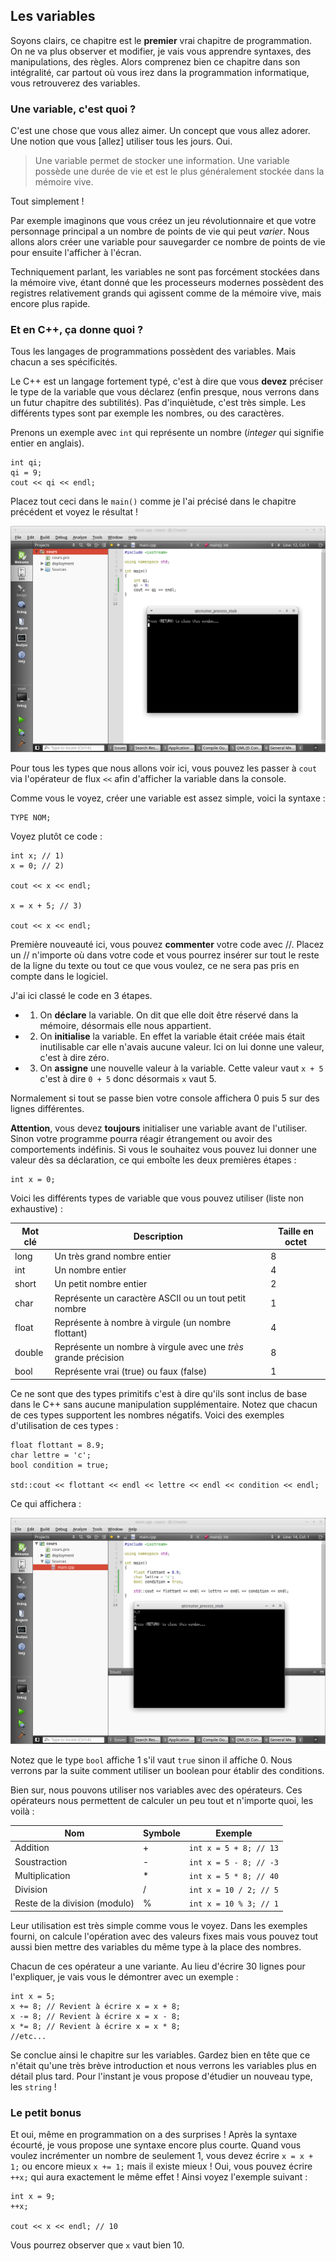 ## Les variables

Soyons clairs, ce chapitre est le **premier** vrai chapitre de programmation. On
ne va plus observer et modifier, je vais vous apprendre syntaxes, des
manipulations, des règles. Alors comprenez bien ce chapitre dans son intégralité,
car partout où vous irez dans la programmation informatique, vous retrouverez
des variables.

### Une variable, c'est quoi ?

C'est une chose que vous allez aimer. Un concept que vous allez adorer. Une
notion que vous [allez] utiliser tous les jours. Oui.

> Une variable permet de stocker une information. Une variable possède une
> durée de vie et est le plus généralement stockée dans la mémoire vive.

Tout simplement !

Par exemple imaginons que vous créez un jeu révolutionnaire et que votre
personnage principal a un nombre de points de vie qui peut *varier*. Nous allons
alors créer une variable pour sauvegarder ce nombre de points de vie pour 
ensuite l'afficher à l'écran.

Techniquement parlant, les variables ne sont pas forcément stockées dans la
mémoire vive, étant donné que les processeurs modernes possèdent des registres
relativement grands qui agissent comme de la mémoire vive, mais encore plus 
rapide.

### Et en C++, ça donne quoi ?

Tous les langages de programmations possèdent des variables. Mais chacun a ses
spécificités.

Le C++ est un langage fortement typé, c'est à dire que vous **devez** préciser
le type de la variable que vous déclarez (enfin presque, nous verrons dans un
futur chapitre des subtilités). Pas d'inquiètude, c'est très simple. Les 
différents types sont par exemple les nombres, ou des caractères.

Prenons un exemple avec ```int``` qui représente un nombre (*integer* qui
signifie entier en anglais).

    int qi;
    qi = 9;
    cout << qi << endl;
    
Placez tout ceci dans le ```main()``` comme je l'ai précisé dans le chapitre
précédent et voyez le résultat !

![](Screenshot_2015-07-21_17-42-09.png)

Pour tous les types que nous allons voir ici, vous pouvez les passer à ```cout```
via l'opérateur de flux ```<<``` afin d'afficher la variable dans la console.

Comme vous le voyez, créer une variable est assez simple, voici la syntaxe :
  
    TYPE NOM;

Voyez plutôt ce code :

    int x; // 1)
    x = 0; // 2)
    
    cout << x << endl;
    
    x = x + 5; // 3)
    
    cout << x << endl;
    
Première nouveauté ici, vous pouvez **commenter** votre code avec //. Placez un
// n'importe où dans votre code et vous pourrez insérer sur tout le reste de la
ligne du texte ou tout ce que vous voulez, ce ne sera pas pris en compte dans le
logiciel.

J'ai ici classé le code en 3 étapes.

+ 1) On **déclare** la variable. On dit que elle doit être réservé dans
la mémoire, désormais elle nous appartient.
+ 2) On **initialise** la variable. En effet la variable était créée mais était
inutilisable car elle n'avais aucune valeur. Ici on lui donne une valeur, 
c'est à dire zéro.
+ 3) On **assigne** une nouvelle valeur à la variable. Cette valeur vaut ```x + 5```
c'est à dire ```0 + 5``` donc désormais ```x``` vaut 5.

Normalement si tout se passe bien votre console affichera 0 puis 5 sur des lignes
différentes.

**Attention**, vous devez **toujours** initialiser une variable avant de
l'utiliser. Sinon votre programme pourra réagir étrangement ou avoir des
comportements indéfinis. Si vous le souhaitez vous pouvez lui donner une valeur
dès sa déclaration, ce qui emboîte les deux premières étapes :

    int x = 0;
    
Voici les différents types de variable que vous pouvez utiliser (liste non
exhaustive) :

| Mot clé | Description | Taille en octet |
| -- | -- | -- |
| long | Un très grand nombre entier | 8 |
| int | Un nombre entier | 4 |
| short | Un petit nombre entier | 2 |
| char | Représente un caractère ASCII ou un tout petit nombre | 1 |
| float | Représente à nombre à virgule (un nombre flottant) | 4 |
| double | Représente un nombre à virgule avec une *très* grande précision | 8 |
| bool | Représente vrai (true) ou faux (false) | 1 |

Ce ne sont que des types primitifs c'est à dire qu'ils sont inclus de base dans
le C++ sans aucune manipulation supplémentaire. Notez que chacun de ces types
supportent les nombres négatifs. Voici des exemples d'utilisation
de ces types :

    float flottant = 8.9;
    char lettre = 'c';
    bool condition = true;
    
    std::cout << flottant << endl << lettre << endl << condition << endl;

Ce qui affichera :

![](Screenshot_2015-07-21_18-21-35.png)

Notez que le type ```bool``` affiche 1 s'il vaut ```true``` sinon il affiche 0. Nous
verrons par la suite comment utiliser un boolean pour établir des conditions.

Bien sur, nous pouvons utiliser nos variables avec des opérateurs. Ces opérateurs
nous permettent de calculer un peu tout et n'importe quoi, les voilà :

| Nom | Symbole | Exemple |
| -- | -- | -- |
| Addition | + | ```int x = 5 + 8; // 13``` |
| Soustraction | - | ```int x = 5 - 8; // -3``` |
| Multiplication | * | ```int x = 5 * 8; // 40``` |
| Division | / | ```int x = 10 / 2; // 5``` |
| Reste de la division (modulo) | % | ```int x = 10 % 3; // 1``` |

Leur utilisation est très simple comme vous le voyez. Dans les exemples fourni,
on calcule l'opération avec des valeurs fixes mais vous pouvez tout aussi bien
mettre des variables du même type à la place des nombres.

Chacun de ces opérateur a une variante. Au lieu d'écrire 30 lignes pour
l'expliquer, je vais vous le démontrer avec un exemple :

    int x = 5;
    x += 8; // Revient à écrire x = x + 8;
    x -= 8; // Revient à écrire x = x - 8;
    x *= 8; // Revient à écrire x = x * 8;
    //etc...
    
Se conclue ainsi le chapitre sur les variables. Gardez bien en tête que ce n'était
qu'une très brève introduction et nous verrons les variables plus en détail
plus tard. Pour l'instant je vous propose d'étudier un nouveau type, les 
```string``` !

### Le petit bonus

Et oui, même en programmation on a des surprises ! Après la syntaxe écourté, je
vous propose une syntaxe encore plus courte. Quand vous voulez incrémenter un
nombre de seulement 1, vous devez écrire ```x = x + 1;``` ou encore mieux
```x += 1;``` mais il existe mieux ! Oui, vous pouvez écrire ```++x;``` qui
aura exactement le même effet ! Ainsi voyez l'exemple suivant :

    int x = 9;
    ++x;
    
    cout << x << endl; // 10
    
Vous pourrez observer que ```x``` vaut bien 10.
